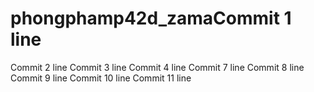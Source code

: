 # phongphamp42d_zamaCommit 1 line
Commit 2 line
Commit 3 line
Commit 4 line
Commit 7 line
Commit 8 line
Commit 9 line
Commit 10 line
Commit 11 line
